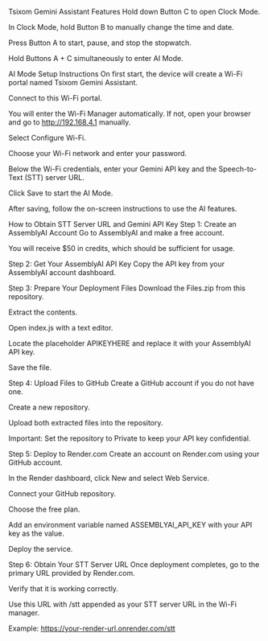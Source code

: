 Tsixom Gemini Assistant
Features
Hold down Button C to open Clock Mode.

In Clock Mode, hold Button B to manually change the time and date.

Press Button A to start, pause, and stop the stopwatch.

Hold Buttons A + C simultaneously to enter AI Mode.

AI Mode Setup Instructions
On first start, the device will create a Wi-Fi portal named Tsixom Gemini Assistant.

Connect to this Wi-Fi portal.

You will enter the Wi-Fi Manager automatically. If not, open your browser and go to http://192.168.4.1 manually.

Select Configure Wi-Fi.

Choose your Wi-Fi network and enter your password.

Below the Wi-Fi credentials, enter your Gemini API key and the Speech-to-Text (STT) server URL.

Click Save to start the AI Mode.

After saving, follow the on-screen instructions to use the AI features.

How to Obtain STT Server URL and Gemini API Key
Step 1: Create an AssemblyAI Account
Go to AssemblyAI and make a free account.

You will receive $50 in credits, which should be sufficient for usage.

Step 2: Get Your AssemblyAI API Key
Copy the API key from your AssemblyAI account dashboard.

Step 3: Prepare Your Deployment Files
Download the Files.zip from this repository.

Extract the contents.

Open index.js with a text editor.

Locate the placeholder APIKEYHERE and replace it with your AssemblyAI API key.

Save the file.

Step 4: Upload Files to GitHub
Create a GitHub account if you do not have one.

Create a new repository.

Upload both extracted files into the repository.

Important: Set the repository to Private to keep your API key confidential.

Step 5: Deploy to Render.com
Create an account on Render.com using your GitHub account.

In the Render dashboard, click New and select Web Service.

Connect your GitHub repository.

Choose the free plan.

Add an environment variable named ASSEMBLYAI_API_KEY with your API key as the value.

Deploy the service.

Step 6: Obtain Your STT Server URL
Once deployment completes, go to the primary URL provided by Render.com.

Verify that it is working correctly.

Use this URL with /stt appended as your STT server URL in the Wi-Fi manager.

Example: https://your-render-url.onrender.com/stt

